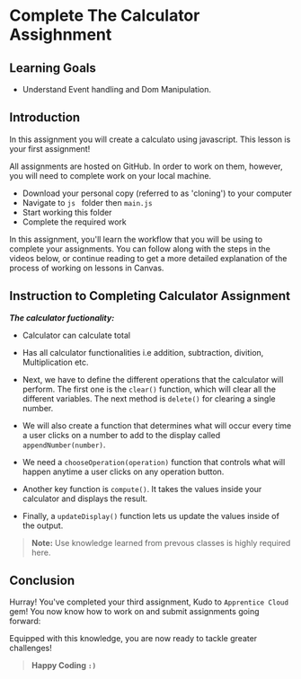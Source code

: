 # Complete The Calculator Assighnment

## Learning Goals

- Understand Event handling and Dom Manipulation.

## Introduction

In this assignment you will create a calculato using javascript. This lesson is
your first assignment!

All assignments are hosted on GitHub. In order to work on them, however, you
will need to complete work on your local machine.

- Download your personal copy (referred to as 'cloning') to your computer
- Navigate to  `js ` folder then  `main.js`
- Start working this folder 
- Complete the required work

In this assignment, you'll learn the workflow that you will be using to complete
your assignments. You can follow along with the steps in the videos below, or
continue reading to get a more detailed explanation of the process of working on
lessons in Canvas.

## Instruction to Completing Calculator Assignment


***The calculator fuctionality:***

- Calculator can calculate total
- Has all calculator functionalities i.e addition, subtraction, divition, Multiplication etc.

- Next, we have to define the different operations that the calculator will perform. The first one is the `clear()` function, which will clear all the different variables. The next method is `delete()` for clearing a single number.

- We will also create a function that determines what will occur every time a user clicks on a number to add to the display called `appendNumber(number)`.

- We need a `chooseOperation(operation)` function that controls what will happen anytime a user clicks on any operation button.

- Another key function is `compute()`. It takes the values inside your calculator and displays the result.

- Finally, a `updateDisplay()` function lets us update the values inside of the output.


> **Note:** Use knowledge learned from prevous classes is highly required here.


## Conclusion

Hurray! You've completed your third assignment, Kudo to `Apprentice Cloud`
gem! You now know how to work on and submit assignments going forward:

Equipped with this knowledge, you are now ready to tackle greater challenges!


> **Happy Coding `:)`**
